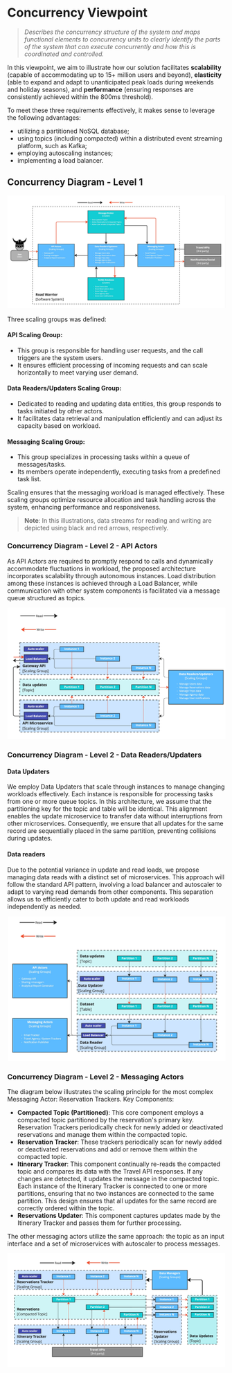 # Concurrency Viewpoint

> *Describes the concurrency structure of the system and maps functional elements to concurrency units to clearly identify the parts of the system that can execute concurrently and how this is coordinated and controlled.*

In this viewpoint, we aim to illustrate how our solution facilitates **scalability** (capable of accommodating up to 15+ million users and beyond), **elasticity** (able to expand and adapt to unanticipated peak loads during weekends and holiday seasons), and **performance** (ensuring responses are consistently achieved within the 800ms threshold).

To meet these three requirements effectively, it makes sense to leverage the following advantages:

- utilizing a partitioned NoSQL database;
- using topics (including compacted) within a distributed event streaming platform, such as Kafka;
- employing autoscaling instances;
- implementing a load balancer.

## Concurrency Diagram - Level 1

![Concurrency Diagram - Level 1](images/Concurrency-Diagram-Level-1.jpeg)


Three scaling groups was defined:

#### API Scaling Group:

- This group is responsible for handling user requests, and the call triggers are the system users.
- It ensures efficient processing of incoming requests and can scale horizontally to meet varying user demand.

#### Data Readers/Updaters Scaling Group:

- Dedicated to reading and updating data entities, this group responds to tasks initiated by other actors.
- It facilitates data retrieval and manipulation efficiently and can adjust its capacity based on workload.

#### Messaging Scaling Group:

- This group specializes in processing tasks within a queue of messages/tasks.
- Its members operate independently, executing tasks from a predefined task list.

Scaling ensures that the messaging workload is managed effectively.
These scaling groups optimize resource allocation and task handling across the system, enhancing performance and responsiveness.

> **Note**: In this illustrations, data streams for reading and writing are depicted using black and red arrows, respectively.

### Concurrency Diagram - Level 2 - API Actors

As API Actors are required to promptly respond to calls and dynamically accommodate fluctuations in workload, the proposed architecture incorporates scalability through autonomous instances. Load distribution among these instances is achieved through a Load Balancer, while communication with other system components is facilitated via a message queue structured as topics.

![Concurrency Diagram - Level 2 - API Actors](images/ConcurrencyDiagram-Level-2-API-Actors.jpeg)

### Concurrency Diagram - Level 2 - Data Readers/Updaters

#### Data Updaters
We employ Data Updaters that scale through instances to manage changing workloads effectively. Each instance is responsible for processing tasks from one or more queue topics.
In this architecture, we assume that the partitioning key for the topic and table will be identical. This alignment enables the update microservice to transfer data without interruptions from other microservices. Consequently, we ensure that all updates for the same record are sequentially placed in the same partition, preventing collisions during updates.

#### Data readers
Due to the potential variance in update and read loads, we propose managing data reads with a distinct set of microservices. This approach will follow the standard API pattern, involving a load balancer and autoscaler to adapt to varying read demands from other components. This separation allows us to efficiently cater to both update and read workloads independently as needed.

![Concurrency Diagram - Level 2 - Data Managers](images/Concurrency-Diagram-Level-2-Data-Managers.jpeg)


### Concurrency Diagram - Level 2 - Messaging Actors

The diagram below illustrates the scaling principle for the most complex Messaging Actor: Reservation Trackers.
Key Components:
- **Compacted Topic (Partitioned)**: This core component employs a compacted topic partitioned by the reservation's primary key. Reservation Trackers periodically check for newly added or deactivated reservations and manage them within the compacted topic.
- **Reservation Tracker**: These trackers periodically scan for newly added or deactivated reservations and add or remove them within the compacted topic.
- **Itinerary Tracker**: This component continually re-reads the compacted topic and compares its data with the Travel API responses. If any changes are detected, it updates the message in the compacted topic. Each instance of the Itinerary Tracker is connected to one or more partitions, ensuring that no two instances are connected to the same partition. This design ensures that all updates for the same record are correctly ordered within the topic.
- **Reservations Updater**: This component captures updates made by the Itinerary Tracker and passes them for further processing.


The other messaging actors utilize the same approach: the topic as an input interface and a set of microservices with autoscaler to process messages.

![Concurrency Diagram - Level 2 - Messaging Actors](images/Concurrency-Diagram-Level-2-Messaging-Actors.jpg)



